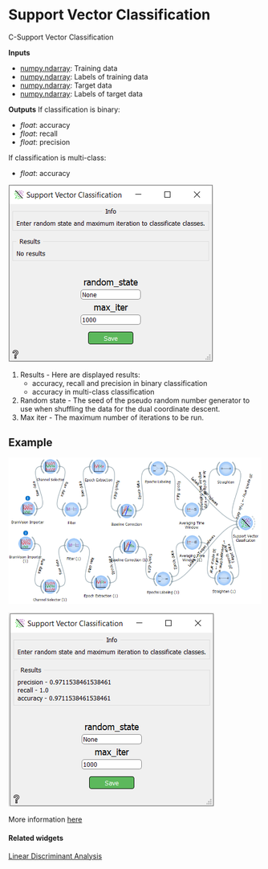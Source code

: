 Support Vector Classification
=============================
C-Support Vector Classification

**Inputs**
- [numpy.ndarray][1]: Training data
- [numpy.ndarray][1]: Labels of training data
- [numpy.ndarray][1]: Target data
- [numpy.ndarray][1]: Labels of target data

**Outputs**
If classification is binary:
- *float*: accuracy
- *float*: recall
- *float*: precision

If classification is multi-class:
- *float*: accuracy


[1]: https://docs.scipy.org/doc/numpy/reference/generated/numpy.ndarray.html

![](images/svc1.png)

1. Results - Here are displayed results: 
    - accuracy, recall and precision in binary classification
    - accuracy in multi-class classification
2. Random state - The seed of the pseudo random number generator to use when shuffling the data for the dual coordinate descent.
3. Max iter - The maximum number of iterations to be run.

Example
-------

![](images/exa12work.png)

![](images/exa12plot.png)

More information [here](https://scikit-learn.org/stable/modules/generated/sklearn.svm.LinearSVC.html)

#### Related widgets

[Linear Discriminant Analysis](LDA.md)